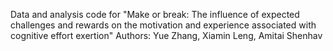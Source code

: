 Data and analysis code for "Make or break: The influence of expected challenges and rewards on the motivation and experience associated with cognitive effort exertion"
Authors: Yue Zhang, Xiamin Leng, Amitai Shenhav
